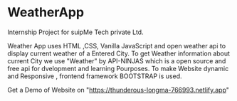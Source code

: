 # WeatherApp
Internship Project for suipMe  Tech private Ltd.

Weather App uses HTML ,CSS, Vanilla JavaScript and open weather api to display current weather of a Entered City.
To get Weather information about current City we use "Weather" by API-NINJAS which is a open source and free api for dvelopment and learning Pourposes.
To make Website dynamic and Responsive , frontend framework BOOTSTRAP is used.

Get a Demo of Website on "https://thunderous-longma-766993.netlify.app"
